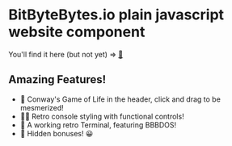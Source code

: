 # BitByteBytes.io plain javascript website component</i>

You'll find it here (but not yet) => [:mage:](http://www.bitbytebytes.io)

## Amazing Features!

-   :genie: Conway's Game of Life in the header, click and drag to be mesmerized!
-   :mermaid: Retro console styling with functional controls!
-   :elf: A working retro Terminal, featuring BBBDOS!
-   :lotus_position: Hidden bonuses! :grinning:
